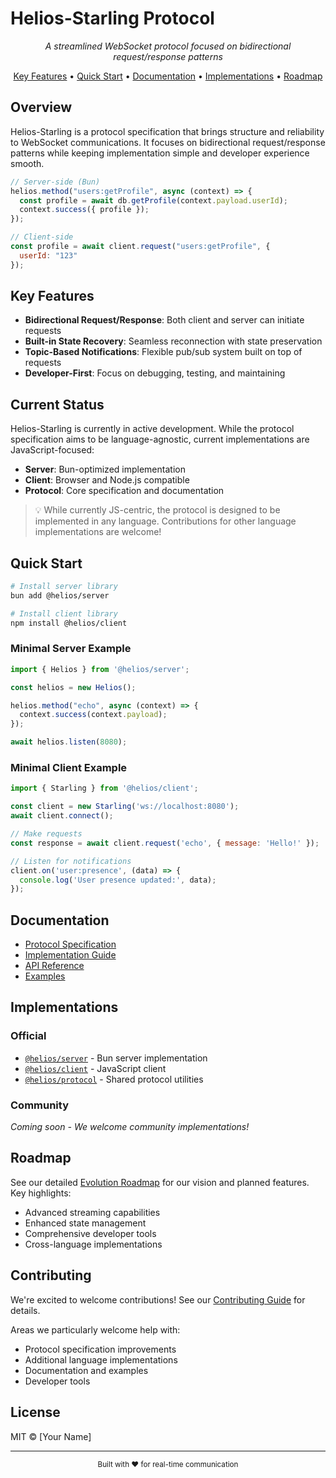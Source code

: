 # Helios-Starling Protocol

<p align="center">
  <em>A streamlined WebSocket protocol focused on bidirectional request/response patterns</em>
</p>

<p align="center">
  <a href="#key-features">Key Features</a> •
  <a href="#quick-start">Quick Start</a> •
  <a href="#documentation">Documentation</a> •
  <a href="#implementations">Implementations</a> •
  <a href="#roadmap">Roadmap</a>
</p>

## Overview

Helios-Starling is a protocol specification that brings structure and reliability to WebSocket communications. It focuses on bidirectional request/response patterns while keeping implementation simple and developer experience smooth.

```javascript
// Server-side (Bun)
helios.method("users:getProfile", async (context) => {
  const profile = await db.getProfile(context.payload.userId);
  context.success({ profile });
});

// Client-side
const profile = await client.request("users:getProfile", { 
  userId: "123" 
});
```

## Key Features

- **Bidirectional Request/Response**: Both client and server can initiate requests
- **Built-in State Recovery**: Seamless reconnection with state preservation
- **Topic-Based Notifications**: Flexible pub/sub system built on top of requests
- **Developer-First**: Focus on debugging, testing, and maintaining

## Current Status

Helios-Starling is currently in active development. While the protocol specification aims to be language-agnostic, current implementations are JavaScript-focused:

- **Server**: Bun-optimized implementation
- **Client**: Browser and Node.js compatible
- **Protocol**: Core specification and documentation

> 💡 While currently JS-centric, the protocol is designed to be implemented in any language. Contributions for other language implementations are welcome!

## Quick Start

```bash
# Install server library
bun add @helios/server

# Install client library
npm install @helios/client
```

### Minimal Server Example

```javascript
import { Helios } from '@helios/server';

const helios = new Helios();

helios.method("echo", async (context) => {
  context.success(context.payload);
});

await helios.listen(8080);
```

### Minimal Client Example

```javascript
import { Starling } from '@helios/client';

const client = new Starling('ws://localhost:8080');
await client.connect();

// Make requests
const response = await client.request('echo', { message: 'Hello!' });

// Listen for notifications
client.on('user:presence', (data) => {
  console.log('User presence updated:', data);
});
```

## Documentation

- [Protocol Specification](./specification/)
- [Implementation Guide](./docs/guides/implementation.md)
- [API Reference](./docs/api/)
- [Examples](./docs/examples/)

## Implementations

### Official
- [`@helios/server`](https://github.com/helios/server) - Bun server implementation
- [`@helios/client`](https://github.com/helios/client) - JavaScript client
- [`@helios/protocol`](https://github.com/helios/protocol) - Shared protocol utilities

### Community
*Coming soon - We welcome community implementations!*

## Roadmap

See our detailed [Evolution Roadmap](./docs/design/roadmap.md) for our vision and planned features. Key highlights:

- Advanced streaming capabilities
- Enhanced state management
- Comprehensive developer tools
- Cross-language implementations

## Contributing

We're excited to welcome contributions! See our [Contributing Guide](CONTRIBUTING.md) for details.

Areas we particularly welcome help with:
- Protocol specification improvements
- Additional language implementations
- Documentation and examples
- Developer tools

## License

MIT © [Your Name]

---

<p align="center">
  <sub>Built with ❤️ for real-time communication</sub>
</p>